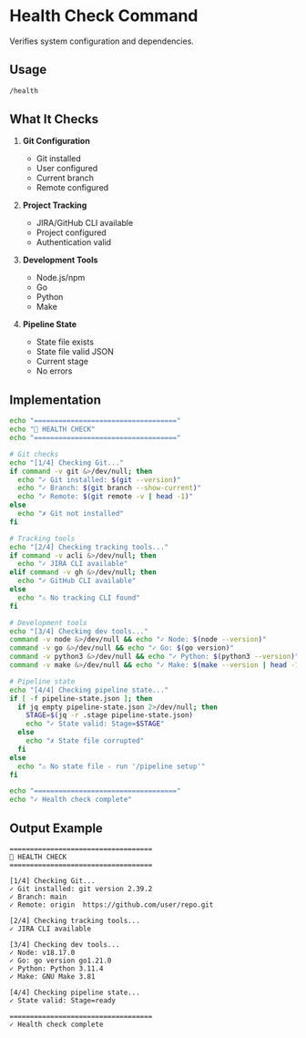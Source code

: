 # Health Check Command

Verifies system configuration and dependencies.

## Usage
```bash
/health
```

## What It Checks

1. **Git Configuration**
   - Git installed
   - User configured
   - Current branch
   - Remote configured

2. **Project Tracking**
   - JIRA/GitHub CLI available
   - Project configured
   - Authentication valid

3. **Development Tools**
   - Node.js/npm
   - Go
   - Python
   - Make

4. **Pipeline State**
   - State file exists
   - State file valid JSON
   - Current stage
   - No errors

## Implementation

```bash
echo "==================================="
echo "🏥 HEALTH CHECK"
echo "==================================="

# Git checks
echo "[1/4] Checking Git..."
if command -v git &>/dev/null; then
  echo "✓ Git installed: $(git --version)"
  echo "✓ Branch: $(git branch --show-current)"
  echo "✓ Remote: $(git remote -v | head -1)"
else
  echo "✗ Git not installed"
fi

# Tracking tools
echo "[2/4] Checking tracking tools..."
if command -v acli &>/dev/null; then
  echo "✓ JIRA CLI available"
elif command -v gh &>/dev/null; then
  echo "✓ GitHub CLI available"
else
  echo "⚠ No tracking CLI found"
fi

# Development tools
echo "[3/4] Checking dev tools..."
command -v node &>/dev/null && echo "✓ Node: $(node --version)"
command -v go &>/dev/null && echo "✓ Go: $(go version)"
command -v python3 &>/dev/null && echo "✓ Python: $(python3 --version)"
command -v make &>/dev/null && echo "✓ Make: $(make --version | head -1)"

# Pipeline state
echo "[4/4] Checking pipeline state..."
if [ -f pipeline-state.json ]; then
  if jq empty pipeline-state.json 2>/dev/null; then
    STAGE=$(jq -r .stage pipeline-state.json)
    echo "✓ State valid: Stage=$STAGE"
  else
    echo "✗ State file corrupted"
  fi
else
  echo "⚠ No state file - run '/pipeline setup'"
fi

echo "==================================="
echo "✓ Health check complete"
```

## Output Example
```
===================================
🏥 HEALTH CHECK
===================================

[1/4] Checking Git...
✓ Git installed: git version 2.39.2
✓ Branch: main
✓ Remote: origin  https://github.com/user/repo.git

[2/4] Checking tracking tools...
✓ JIRA CLI available

[3/4] Checking dev tools...
✓ Node: v18.17.0
✓ Go: go version go1.21.0
✓ Python: Python 3.11.4
✓ Make: GNU Make 3.81

[4/4] Checking pipeline state...
✓ State valid: Stage=ready

===================================
✓ Health check complete
```